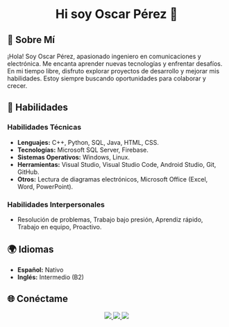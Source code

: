<h1 align = "center" >Hi soy Oscar Pérez 👋</h1>




## 👤 Sobre Mí
¡Hola! Soy Oscar Pérez, apasionado ingeniero en comunicaciones y electrónica. Me encanta aprender nuevas tecnologías y enfrentar desafíos. En mi tiempo libre, disfruto explorar proyectos de desarrollo y mejorar mis habilidades. Estoy siempre buscando oportunidades para colaborar y crecer.

## 🔧 Habilidades

### Habilidades Técnicas
- **Lenguajes:** C++, Python, SQL, Java, HTML, CSS.
- **Tecnologías:** Microsoft SQL Server, Firebase.
- **Sistemas Operativos:** Windows, Linux.
- **Herramientas:** Visual Studio, Visual Studio Code, Android Studio, Git, GitHub.
- **Otros:** Lectura de diagramas electrónicos, Microsoft Office (Excel, Word, PowerPoint).

### Habilidades Interpersonales
- Resolución de problemas, Trabajo bajo presión, Aprendiz rápido, Trabajo en equipo, Proactivo.


## 🌍 Idiomas

- **Español:** Nativo
- **Inglés:** Intermedio (B2)


## 🌐 Conéctame

<p align="center">
  <a href="mailto:oscarito169@outlook.com">
    <img src="https://img.icons8.com/color/48/000000/microsoft-outlook-2019.png"/>
  </a>
  <a href="https://www.linkedin.com/in/oscarperezrichbloom">
    <img src="https://img.icons8.com/color/48/000000/linkedin.png"/>
  </a>
  <a href="https://wa.me/5580069097"><img src="https://img.icons8.com/color/48/000000/whatsapp.png"/>
  </a>
</p>
<!--
**Oscar00002/Oscar00002** is a ✨ _special_ ✨ repository because its `README.md` (this file) appears on your GitHub profile.

Here are some ideas to get you started:

- 🔭 I’m currently working on ...
- 🌱 I’m currently learning ...
- 👯 I’m looking to collaborate on ...
- 🤔 I’m looking for help with ...
- 💬 Ask me about ...
- 📫 How to reach me: ...
- 😄 Pronouns: ...
- ⚡ Fun fact: ...
-->
